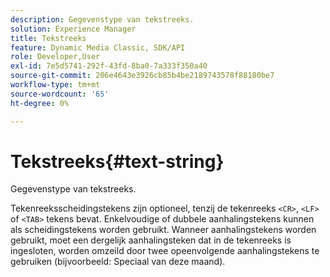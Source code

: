 ```yaml
---
description: Gegevenstype van tekstreeks.
solution: Experience Manager
title: Tekstreeks
feature: Dynamic Media Classic, SDK/API
role: Developer,User
exl-id: 7e5d5741-292f-43fd-8ba0-7a333f350a40
source-git-commit: 206e4643e3926cb85b4be2189743578f88180be7
workflow-type: tm+mt
source-wordcount: '65'
ht-degree: 0%

---
```


# Tekstreeks{#text-string}

Gegevenstype van tekstreeks.

Tekenreeksscheidingstekens zijn optioneel, tenzij de tekenreeks `<CR>`, `<LF>` of `<TAB>` tekens bevat. Enkelvoudige of dubbele aanhalingstekens kunnen als scheidingstekens worden gebruikt. Wanneer aanhalingstekens worden gebruikt, moet een dergelijk aanhalingsteken dat in de tekenreeks is ingesloten, worden omzeild door twee opeenvolgende aanhalingstekens te gebruiken (bijvoorbeeld: Speciaal van deze maand).
